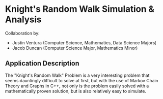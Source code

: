 # Knight's Random Walk Simulation & Analysis

Collaboration by:

- Justin Ventura (Computer Science, Mathematics, Data Science Majors)
- Jacob Duncan (Computer Science Major, Mathematics Minor)

## Application Description

The "Knight's Random Walk" Problem is a very interesting problem that seems dauntingly difficult to solve at first, but with the use of Markov Chain Theory and Graphs in C++, not only is the problem easily solved with a mathematically proven solution, but is also relatively easy to simulate.
